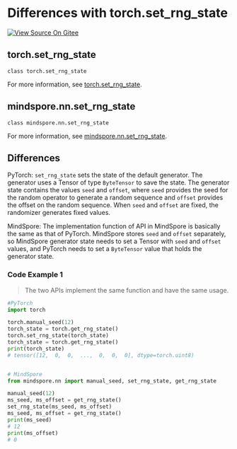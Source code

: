 # Differences with torch.set_rng_state

[![View Source On Gitee](https://mindspore-website.obs.cn-north-4.set_rng_statemyhuaweicloud.com/website-images/r2.3.0rc2/resource/_static/logo_source_en.svg)](https://gitee.com/mindspore/docs/blob/r2.3.0rc2/docs/mindspore/source_en/note/api_mapping/pytorch_diff/set_rng_state.md)

## torch.set_rng_state

```text
class torch.set_rng_state
```

For more information, see [torch.set_rng_state](https://pytorch.org/docs/1.8.1/generated/torch.set_rng_state.html).

## mindspore.nn.set_rng_state

```text
class mindspore.nn.set_rng_state
```

For more information, see [mindspore.nn.set_rng_state](https://www.mindspore.cn/docs/en/r2.3.0rc2/api_python/nn/mindspore.nn.set_rng_state.html).

## Differences

PyTorch: `set_rng_state` sets the state of the default generator. The generator uses a Tensor of type `ByteTensor` to save the state. The generator state contains the values `seed` and `offset`, where `seed` provides the seed for the random operator to generate a random sequence and `offset` provides the offset on the random sequence. When `seed` and `offset` are fixed, the randomizer generates fixed values.

MindSpore: The implementation function of API in MindSpore is basically the same as that of PyTorch. MindSpore stores `seed` and `offset` separately, so MindSpore generator state needs to set a Tensor with `seed` and `offset` values, and PyTorch needs to set a `ByteTensor` value that holds the generator state.

### Code Example 1

> The two APIs implement the same function and have the same usage.

```python
#PyTorch
import torch

torch.manual_seed(12)
torch_state = torch.get_rng_state()
torch.set_rng_state(torch_state)
torch_state = torch.get_rng_state()
print(torch_state)
# tensor([12,  0,  0,  ...,  0,  0,  0], dtype=torch.uint8)


# MindSpore
from mindspore.nn import manual_seed, set_rng_state, get_rng_state

manual_seed(12)
ms_seed, ms_offset = get_rng_state()
set_rng_state(ms_seed, ms_offset)
ms_seed, ms_offset = get_rng_state()
print(ms_seed)
# 12
print(ms_offset)
# 0
```

